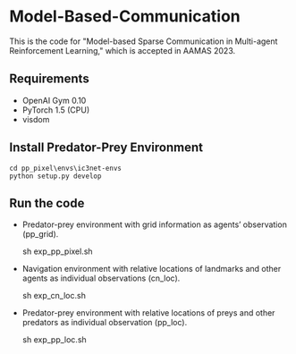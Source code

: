 # Model-Based-Communication

This is the code for "Model-based Sparse Communication in Multi-agent Reinforcement Learning," which is accepted in AAMAS 2023.

## Requirements
* OpenAI Gym 0.10
* PyTorch 1.5 (CPU)
* visdom

## Install Predator-Prey Environment

    cd pp_pixel\envs\ic3net-envs
    python setup.py develop


## Run the code

* Predator-prey environment with grid information as agents’ observation (pp_grid).

    sh exp_pp_pixel.sh
* Navigation environment with relative locations of landmarks and other agents as individual observations (cn_loc).

    sh exp_cn_loc.sh
* Predator-prey environment with relative locations of preys and other predators as individual observation (pp_loc).

    sh exp_pp_loc.sh

